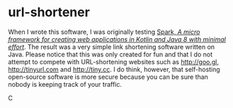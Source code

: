 # url-shortener

When I wrote this software, I was originally testing [Spark, *A micro framework for creating web applications in Kotlin and Java 8 with minimal effort*](http://sparkjava.com).
The result was a very simple link shortening software written on Java. Please notice that this was only created for fun and that I do not attempt to compete with URL-shortening websites such as http://goo.gl,
http://tinyurl.com and http://tiny.cc. I do think, however, that self-hosting open-source software is more secure because you can be sure than nobody is keeping track of your traffic.

C
